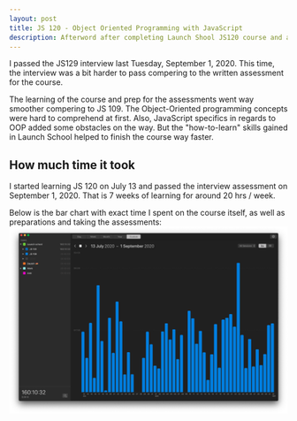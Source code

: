 ```yaml
---
layout: post
title: JS 120 - Object Oriented Programming with JavaScript
description: Afterword after completing Launch Shool JS120 course and assessments
---
```


I passed the JS129 interview last Tuesday, September 1, 2020. This time, the interview was a bit harder to pass compering to the written assessment for the course.

The learning of the course and prep for the assessments went way smoother compering to JS 109. The Object-Oriented programming concepts were hard to comprehend at first. Also, JavaScript specifics in regards to OOP added some obstacles on the way. But the "how-to-learn" skills gained in Launch School helped to finish the course way faster.

## How much time it took

I started learning JS 120 on July 13 and passed the interview assessment on September 1, 2020. That is 7 weeks of learning for around 20 hrs / week.

Below is the bar chart with exact time I spent on the course itself, as well as preparations and taking the assessments:
![launch-school-js120-course-time-tracking-naida-dmytro](/assets/images/js120-time-spent.png)
